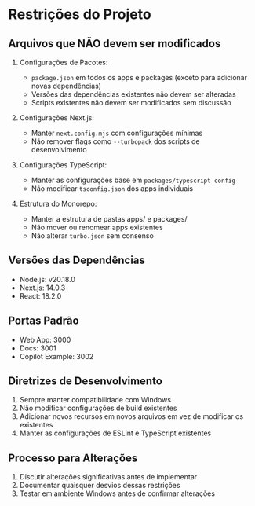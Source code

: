 # Restrições do Projeto

## Arquivos que NÃO devem ser modificados

1. Configurações de Pacotes:

   - `package.json` em todos os apps e packages (exceto para adicionar novas dependências)
   - Versões das dependências existentes não devem ser alteradas
   - Scripts existentes não devem ser modificados sem discussão

2. Configurações Next.js:

   - Manter `next.config.mjs` com configurações mínimas
   - Não remover flags como `--turbopack` dos scripts de desenvolvimento

3. Configurações TypeScript:

   - Manter as configurações base em `packages/typescript-config`
   - Não modificar `tsconfig.json` dos apps individuais

4. Estrutura do Monorepo:
   - Manter a estrutura de pastas apps/ e packages/
   - Não mover ou renomear apps existentes
   - Não alterar `turbo.json` sem consenso

## Versões das Dependências

- Node.js: v20.18.0
- Next.js: 14.0.3
- React: 18.2.0

## Portas Padrão

- Web App: 3000
- Docs: 3001
- Copilot Example: 3002

## Diretrizes de Desenvolvimento

1. Sempre manter compatibilidade com Windows
2. Não modificar configurações de build existentes
3. Adicionar novos recursos em novos arquivos em vez de modificar os existentes
4. Manter as configurações de ESLint e TypeScript existentes

## Processo para Alterações

1. Discutir alterações significativas antes de implementar
2. Documentar quaisquer desvios dessas restrições
3. Testar em ambiente Windows antes de confirmar alterações
